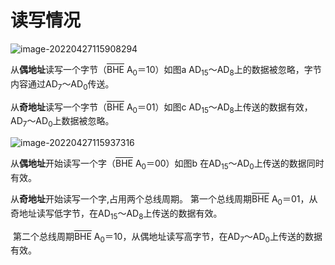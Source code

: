 # 读写情况

![image-20220427115908294](D:/Data/typora/photo/image-20220427115908294.png)

从**偶地址**读写一个字节（<SPAN style="TEXT-DECORATION: overline">BHE</SPAN> A<sub>0</sub>＝10）如图a
  AD<sub>15</sub>～AD<sub>8</sub>上的数据被忽略，字节内容通过AD<sub>7</sub>～AD<sub>0</sub>传送。

从**奇地址**读写一个字节（<SPAN style="TEXT-DECORATION: overline">BHE</SPAN>  A<sub>0</sub>＝01）如图c
  AD<sub>15</sub>～AD<sub>8</sub>上传送的数据有效，AD<sub>7</sub>～AD<sub>0</sub>上数据被忽略。

![image-20220427115937316](D:/Data/typora/photo/image-20220427115937316.png)

从**偶地址**开始读写一个字（<SPAN style="TEXT-DECORATION: overline">BHE</SPAN>  A<sub>0</sub>＝00）如图b
    在AD<sub>15</sub>～AD<sub>0</sub>上传送的数据同时有效。

从**奇地址**开始读写一个字,占用两个总线周期。
	第一个总线周期<SPAN style="TEXT-DECORATION: overline">BHE</SPAN>  A<sub>0</sub>＝01，从奇地址读写低字节，在AD<sub>15</sub>～AD<sub>8</sub>上传送的数据有效。

​	第二个总线周期<SPAN style="TEXT-DECORATION: overline">BHE</SPAN>  A<sub>0</sub>＝10，从偶地址读写高字节，在AD<sub>7</sub>～AD<sub>0</sub>上传送的数据有效。
